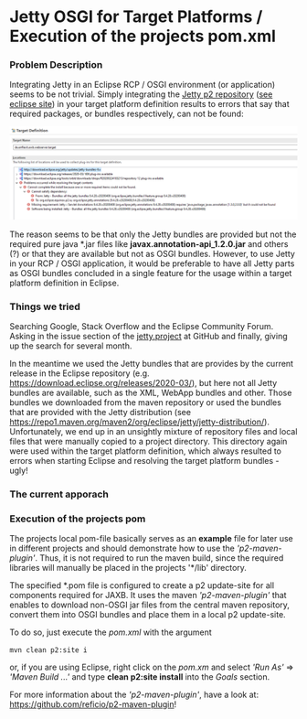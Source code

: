 # Jetty OSGI for Target Platforms / Execution of the projects pom.xml 

### Problem Description
Integrating Jetty in an Eclipse RCP / OSGI environment (or application) seems to be not trivial. Simply integrating the 
[Jetty p2 repository](http://download.eclipse.org/jetty/updates/jetty-bundles-9.x) ([see eclipse site](https://www.eclipse.org/jetty/download.html)) 
in your target platform definition results to errors that say that required packages, or bundles respectively, can not be found:

![TargetPlatformError](./images/TargetPlatform.png "Target Platform Error")  

The reason seems to be that only the Jetty bundles are provided but not the required pure java *.jar files like **javax.annotation-api_1.2.0.jar** 
and others (?) or that they are available but not as OSGI bundles. However, to use Jetty in your RCP / OSGI application, it would be preferable 
to have all Jetty parts as OSGI bundles concluded in a single feature for the usage within a target platform definition in Eclipse.


### Things we tried
Searching Google, Stack Overflow and the Eclipse Community Forum. Asking in the issue section of the [jetty.project](https://github.com/eclipse/jetty.project)
at GitHub and finally, giving up the search for several month. 

In the meantime we used the Jetty bundles that are provides by the current release in the Eclipse repository (e.g. https://download.eclipse.org/releases/2020-03/), but
here not all Jetty bundles are available, such as the XML, WebApp bundles and other. Those bundles we downloaded from the maven repository or used the bundles
that are provided with the Jetty distribution (see <https://repo1.maven.org/maven2/org/eclipse/jetty/jetty-distribution/>).      
Unfortunately, we end up in an unsightly mixture of repository files and local files that were manually copied to a project directory.
This directory again were used within the target platform definition, which always resulted to errors when starting Eclipse and resolving the target platform bundles - ugly!   

### The current apporach 


### Execution of the projects pom 
 
 

The projects local pom-file basically serves as an **example** file for later use in different projects and 
should demonstrate how to use the *'p2-maven-plugin'*. Thus, it is not required to run the maven build, since
the required libraries will manually be placed in the projects '*/lib' directory.

  The specified *.pom file is configured to create a p2 update-site for all components required for JAXB.
It uses the maven *'p2-maven-plugin'* that enables to download non-OSGI jar files from the central maven 
repository, convert them into OSGI bundles and place them in a local p2 update-site.   

To do so, just execute the *pom.xml* with the argument

```
mvn clean p2:site i
```
or, if you are using Eclipse, right click on the *pom.xm* and select *'Run As'* => *'Maven Build ...'* and 
type **clean p2:site install** into the *Goals* section. 

For more information about the *'p2-maven-plugin'*, have a look at: <https://github.com/reficio/p2-maven-plugin>! 